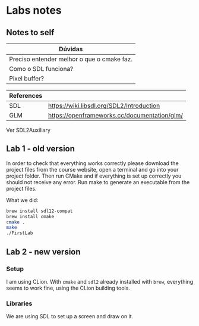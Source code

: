 # Labs notes

## Notes to self

| Dúvidas                                   |
|-------------------------------------------|
| Preciso entender melhor o que o cmake faz.|
| Como o SDL funciona?                      |
| Pixel buffer?                             |

| References |                                              |
|------------|----------------------------------------------|
| SDL        | https://wiki.libsdl.org/SDL2/Introduction    |
|GLM | https://openframeworks.cc/documentation/glm/ |

Ver SDL2Auxiliary

## Lab 1 - old version

In order to check that everything works correctly please download the project files from the course website, open a terminal and go into your project folder. Then run CMake and if everything is set up correctly you should not receive any error. Run make to generate an executable from the project files.

What we did:

```bash
brew install sdl12-compat
brew install cmake
cmake .
make
./FirstLab
```

## Lab 2 - new version

### Setup

I am using CLion. With `cmake` and `sdl2` already installed with `brew`, everything seems to work fine, using the CLion building tools.

### Libraries

We are using SDL to set up a screen and draw on it. 



